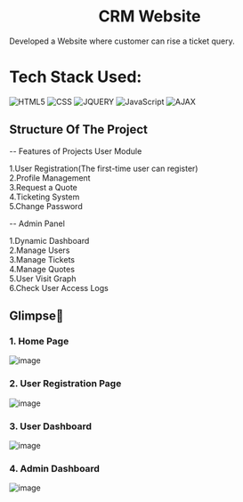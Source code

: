 <h1 align="center">
            CRM Website
</h1>

 Developed a Website where customer can rise a ticket query.<br>


# Tech Stack Used:

<div align="left">
<img alt="HTML5" src="https://img.shields.io/badge/html5-%23E34F26.svg?style=for-the-badge&logo=html5&logoColor=white"/>
<img alt="CSS" src="https://img.shields.io/badge/css-%23E34F26.svg?style=for-the-badge&logo=css3&logoColor=white"/>
<img alt="JQUERY" src="https://img.shields.io/badge/JQUERY-%231572B6.svg?style=for-the-badge&logo=jquery&logoColor=white"/> 
<img alt="JavaScript" src="https://img.shields.io/badge/javascript-%23323330.svg?style=for-the-badge&logo=javascript&logoColor=%23F7DF1E"/>  
<img alt="AJAX" src="https://img.shields.io/badge/AJAX/3-%231572B6.svg?style=for-the-badge&logo=ajax&logoColor=white"/>

</div>

## Structure Of The Project


-- Features of Projects User Module

1.User Registration(The first-time user can register) 
<br/>
2.Profile Management
<br/>
3.Request a Quote
<br/>
4.Ticketing System
<br/>
5.Change Password

-- Admin Panel

1.Dynamic Dashboard
<br/>
2.Manage Users
<br/>
3.Manage Tickets
<br/>
4.Manage Quotes
<br/>
5.User Visit Graph
<br/>
6.Check User Access Logs

## Glimpse🚀

### 1. Home Page
![image](https://github.com/sauravkumarverma25/CRM/assets/91608316/b43783af-382a-4cf8-993f-07da65353d3f)

### 2. User Registration Page
![image](https://github.com/sauravkumarverma25/CRM/assets/91608316/9ec35666-26b3-4dd0-ae71-04f509e22d21)

### 3. User Dashboard
![image](https://github.com/sauravkumarverma25/CRM/assets/91608316/e4a74075-f856-4934-b2da-f9fe172648a8)

### 4. Admin Dashboard
![image](https://github.com/sauravkumarverma25/CRM/assets/91608316/a47a157a-9822-40cc-af2a-9d8618540236)

